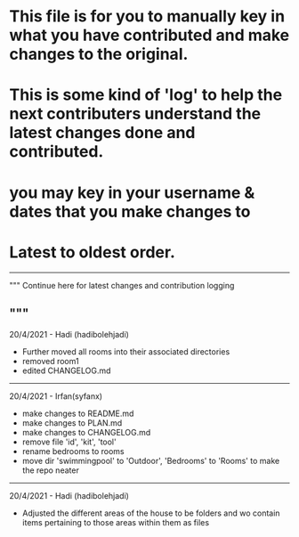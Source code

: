 # This file is for you to manually key in what you have contributed and make changes to the original.

# This is some kind of 'log' to help the next contributers understand the latest changes done and contributed.

# you may key in your username & dates that you make changes to

# Latest to oldest order.
-------------------------------------------------------------
"""
Continue here for latest changes and contribution logging

"""
------------------------------------------------------------
20/4/2021 - Hadi (hadibolehjadi)
- Further moved all rooms into their associated directories
- removed room1
- edited CHANGELOG.md

------------------------------------------------------------
20/4/2021 -  Irfan(syfanx)
- make changes to README.md
- make changes to PLAN.md
- make changes to CHANGELOG.md
- remove file 'id', 'kit', 'tool'
- rename bedrooms to rooms
- move dir 'swimmingpool' to 'Outdoor', 'Bedrooms' to 'Rooms' to make the repo neater
------------------------------------------------------------
20/4/2021 - Hadi (hadibolehjadi)
- Adjusted the different areas of the house to be folders and wo contain items pertaining to those areas within them as files

